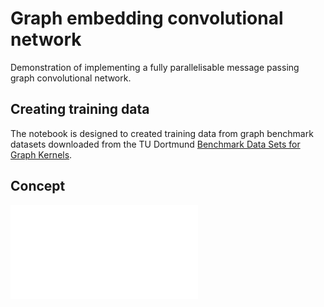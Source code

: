 # Graph embedding convolutional network

Demonstration of implementing a fully parallelisable message passing graph convolutional network.

## Creating training data

The notebook is designed to created training data from graph benchmark datasets downloaded from the TU Dortmund [Benchmark Data Sets for Graph Kernels](https://ls11-www.cs.tu-dortmund.de/staff/morris/graphkerneldatasets).

## Concept

![alt-right text](GECN.pdf)
